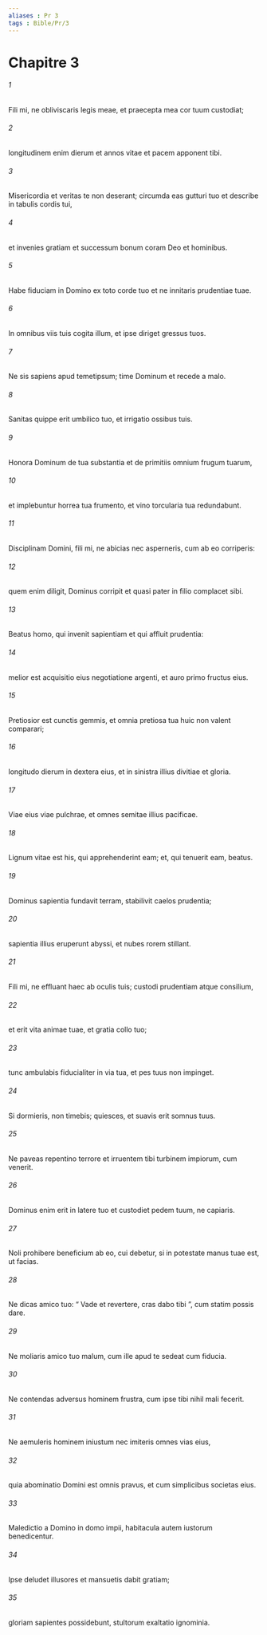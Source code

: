 ```yaml
---
aliases : Pr 3
tags : Bible/Pr/3
---
```


# Chapitre 3

###### 1
Fili mi, ne obliviscaris legis meae, et praecepta mea cor tuum custodiat;
###### 2
longitudinem enim dierum et annos vitae et pacem apponent tibi.
###### 3
Misericordia et veritas te non deserant; circumda eas gutturi tuo et describe in tabulis cordis tui,
###### 4
et invenies gratiam et successum bonum coram Deo et hominibus.
###### 5
Habe fiduciam in Domino ex toto corde tuo et ne innitaris prudentiae tuae.
###### 6
In omnibus viis tuis cogita illum, et ipse diriget gressus tuos.
###### 7
Ne sis sapiens apud temetipsum; time Dominum et recede a malo.
###### 8
Sanitas quippe erit umbilico tuo, et irrigatio ossibus tuis.
###### 9
Honora Dominum de tua substantia et de primitiis omnium frugum tuarum,
###### 10
et implebuntur horrea tua frumento, et vino torcularia tua redundabunt.
###### 11
Disciplinam Domini, fili mi, ne abicias nec asperneris, cum ab eo corriperis:
###### 12
quem enim diligit, Dominus corripit et quasi pater in filio complacet sibi.
###### 13
Beatus homo, qui invenit sapientiam et qui affluit prudentia:
###### 14
melior est acquisitio eius negotiatione argenti, et auro primo fructus eius.
###### 15
Pretiosior est cunctis gemmis, et omnia pretiosa tua huic non valent comparari;
###### 16
longitudo dierum in dextera eius, et in sinistra illius divitiae et gloria.
###### 17
Viae eius viae pulchrae, et omnes semitae illius pacificae.
###### 18
Lignum vitae est his, qui apprehenderint eam; et, qui tenuerit eam, beatus.
###### 19
Dominus sapientia fundavit terram, stabilivit caelos prudentia;
###### 20
sapientia illius eruperunt abyssi, et nubes rorem stillant.
###### 21
Fili mi, ne effluant haec ab oculis tuis; custodi prudentiam atque consilium,
###### 22
et erit vita animae tuae, et gratia collo tuo;
###### 23
tunc ambulabis fiducialiter in via tua, et pes tuus non impinget.
###### 24
Si dormieris, non timebis; quiesces, et suavis erit somnus tuus.
###### 25
Ne paveas repentino terrore et irruentem tibi turbinem impiorum, cum venerit.
###### 26
Dominus enim erit in latere tuo et custodiet pedem tuum, ne capiaris.
###### 27
Noli prohibere beneficium ab eo, cui debetur, si in potestate manus tuae est, ut facias.
###### 28
Ne dicas amico tuo: “ Vade et revertere, cras dabo tibi ”, cum statim possis dare.
###### 29
Ne moliaris amico tuo malum, cum ille apud te sedeat cum fiducia.
###### 30
Ne contendas adversus hominem frustra, cum ipse tibi nihil mali fecerit.
###### 31
Ne aemuleris hominem iniustum nec imiteris omnes vias eius,
###### 32
quia abominatio Domini est omnis pravus, et cum simplicibus societas eius.
###### 33
Maledictio a Domino in domo impii, habitacula autem iustorum benedicentur.
###### 34
Ipse deludet illusores et mansuetis dabit gratiam;
###### 35
gloriam sapientes possidebunt, stultorum exaltatio ignominia.
